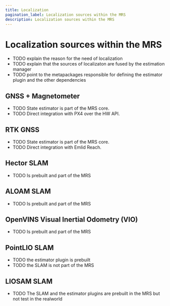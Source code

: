 ```yaml
---
title: Localization
pagination_label: Localization sources within the MRS
description: Localization sources within the MRS
---
```


# Localization sources within the MRS

* TODO explain the reason for the need of localization
* TODO explain that the sources of localizaton are fused by the estimation manager
* TODO point to the metapackages responsible for defining the estimator plugin and the other dependencies

## GNSS + Magnetometer

* TODO State estimator is part of the MRS core.
* TODO Direct integration with PX4 over the HW API.

## RTK GNSS

* TODO State estimator is part of the MRS core.
* TODO Direct integration with Emlid Reach.

## Hector SLAM

* TODO Is prebuilt and part of the MRS

## ALOAM SLAM

* TODO Is prebuilt and part of the MRS

## OpenVINS Visual Inertial Odometry (VIO)

* TODO Is prebuilt and part of the MRS

## PointLIO SLAM

* TODO the estimator plugin is prebuilt
* TODO the SLAM is not part of the MRS

## LIOSAM SLAM

* TODO The SLAM and the estimator plugins are prebuilt in the MRS but not test in the realworld
